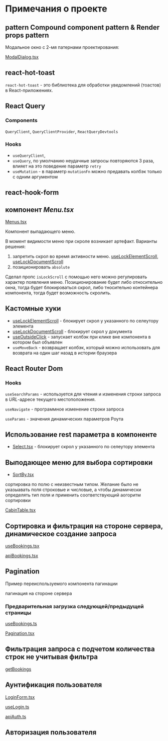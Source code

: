 # Примечания о проекте

## pattern Compound component pattern & Render props pattern

Модальное окно с 2-мя патернами проектирования:

[ModalDialog.tsx](./src/ui/ModalDialog.tsx)

## react-hot-toast

`react-hot-toast` - это библиотека для обработки уведомлений (тоастов) в React-приложениях.

## React Query

### Components

`QueryClient`, `QueryClientProvider`, `ReactQueryDevtools`

### Hooks

- `useQueryClient`,
- `useQuery`, по умолчанию неудачные запросы повторяются 3 раза, влияет на это поведение параметр `retry`
- `useMutation` - в параметр `mutationFn` можно предавать колбэк только с одним аргументом

## react-hook-form

## компонент _Menu.tsx_

[Menus.tsx](./src/ui/Menus.tsx)

Компонент выпадающего меню.

В момент видимости меню при скроле возникает артефакт.
Варианты решения:

1. запретить скрол во время активности меню. [useLockElementScroll](./src/hooks/useLockElementScroll.ts), [useLockDocumentScroll](./src/hooks/useLockDocumentScroll.ts)
2. позиционировать `absolute`

Сделал пропс `isLockScroll` с помощью него можно регулировать характер появления меню. Позиционирование будет либо относительно окна, тогда будет блокироваться скрол, либо тносительно контейнера компонента, тогда будет возможность скролить.

## Кастомные хуки

- [useLockElementScroll](./src/hooks/useLockElementScroll.ts) - блокирует скрол у указанного по селеутору элемента
- [useLockDocumentScroll](./src/hooks/useLockDocumentScroll.ts) - блокирует скрол у документа
- [useOutsideClick](./src/hooks/useOutsideClick.ts) - запускает колбэк при клике вне компонента в котором был объявлен
- `useMoveBack` - возвращает колбэк, который можно использовать для возврата на один шаг назад в истории браузера

## React Router Dom

### Hooks

`useSearchParams` - используется для чтения и изменения строки запроса в _URL_-адресе текущего местоположения.

`useNavigate` - программное изменение строки запроса

`useParams` - значения динамических параметров Роута

## Использование rest параметра в компоненте

- [Select.tsx](./src/ui/Select.tsx) - блокирует скрол у указанного по селеутору элемента

## Выподающее меню для выбора сортировки

- [SortBy.tsx](./src/ui/SortBy.tsx)

сортировка по полю с неизвестным типом. Желание было не указыавать поля строковые и числовые, а чтобы динамически определять тип поля и применить соответствующий аогоритм сортировки

[CabinTable.tsx](./src/features/cabins/CabinTable.tsx)

## Сортировка и фильтрация на стороне сервера, динамическое создание запроса

[useBookings.tsx](./src/features/bookings/BookingTableOperations.tsx)

[apiBookings.tsx](./src/services/apiBookings.ts)

## Pagination

Пример переиспользуемого компонента пагинации

пагинация на стороне сервера

### Предварительная загрузка следующей/предыдущей страницы

[useBookings.ts](./src/features/bookings/useBookings.ts)

[Pagination.tsx](./src/ui/Pagination.tsx)

## Фильтрация запроса с подчетом количества строк не учитывая фильтра

[getBookings](./src/services/apiBookings.ts)

## Аунтификация пользователя

[LoginForm.tsx](./src/features/authentication/LoginForm.tsx)

[useLogin.ts](./src/features/authentication/useLogin.ts)

[apiAuth.ts](./src/services/apiAuth.ts)

## Авторизация пользователя
